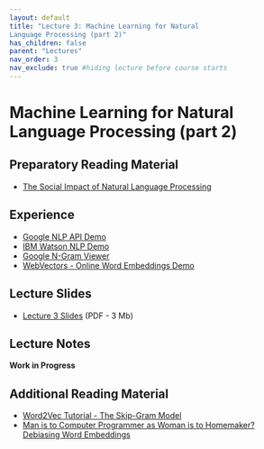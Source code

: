 ```yaml
---
layout: default
title: "Lecture 3: Machine Learning for Natural 
Language Processing (part 2)"
has_children: false
parent: "Lectures"
nav_order: 3
nav_exclude: true #hiding lecture before course starts
---
```


# Machine Learning for Natural Language Processing (part 2)

## Preparatory Reading Material

- [The Social Impact of Natural Language Processing](https://aclanthology.org/P16-2096.pdf)

## Experience

- [Google NLP API Demo](https://cloud.google.com/natural-language#section-2)
- [IBM Watson NLP Demo](https://www.ibm.com/demos/live/natural-language-understanding/self-service/home)
- [Google N-Gram Viewer](https://books.google.com/ngrams)
- [WebVectors - Online Word Embeddings Demo](http://vectors.nlpl.eu/explore/embeddings/en/)

## Lecture Slides

- [Lecture 3 Slides]({{site.baseurl}}/assets/slides/AML4D-L3.pdf) (PDF - 3 Mb)

## Lecture Notes

__Work in Progress__

## Additional Reading Material

<!-- - [Natural Language Processing - Chapter 1](https://github.com/jacobeisenstein/gt-nlp-class/tree/master/notes) - Jacob Eisenstein, 2013.
- [Bo: An intelligent network agent to promote physical activity in children with Congenital Heart Defects](http://resolver.tudelft.nl/uuid:fd895415-c353-41d5-8430-f0a67fd40ad4) - Hosana Morales Ornelas, Chapter 2
- [OpenAI GPT-3 - Good At Almost Everything!](https://www.youtube.com/watch?v=_x9AwxfjxvE) - A video explaining some interesting use of GPT3 -->
- [Word2Vec Tutorial - The Skip-Gram Model](http://mccormickml.com/2016/04/19/word2vec-tutorial-the-skip-gram-model/)
- [Man is to Computer Programmer as Woman is to Homemaker? Debiasing Word Embeddings](https://arxiv.org/abs/1607.06520)
